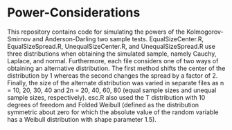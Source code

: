 # Power-Considerations

This repository contains code for simulating the powers of the Kolmogorov-Smirnov and Anderson-Darling two sample tests. EqualSizeCenter.R, EqualSizeSpread.R, UnequalSizeCenter.R, and UnequalSizeSpread.R use three distributions when obtaining the simulated sample, namely Cauchy, Laplace, and normal. Furthermore, each file considers one of two ways of obtaining an alternative distribution. The first method shifts the center of the distribution by 1 whereas the second changes the spread by a factor of 2. Finally, the size of the alternate distribution was varied in separate files as n = 10, 20, 30, 40 and 2n = 20, 40, 60, 80 (equal sample sizes and unequal sample sizes, respectively). esc.R also used the T distribution with 10 degrees of freedom and Folded Weibull (defined as the distribution symmetric about zero for which the absolute value of the random variable has a Weibull distribution with shape parameter 1.5).
